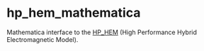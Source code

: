 # hp_hem_mathematica
Mathematica interface to the [HP_HEM](https://github.com/pedrohnv/HP_HEM) (High Performance Hybrid Electromagnetic Model).
